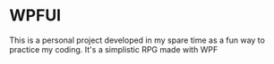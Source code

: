 # WPFUI

This is a personal project developed in my spare time as a fun way to practice my coding. It's a simplistic RPG made with WPF
